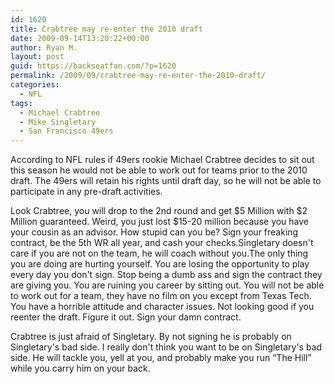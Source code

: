 ```yaml
---
id: 1620
title: Crabtree may re-enter the 2010 draft
date: 2009-09-14T13:20:22+00:00
author: Ryan M.
layout: post
guid: https://backseatfan.com/?p=1620
permalink: /2009/09/crabtree-may-re-enter-the-2010-draft/
categories:
  - NFL
tags:
  - Michael Crabtree
  - Mike Singletary
  - San Francisco 49ers
---
```


<div class="entry">
  <p>
    According to NFL rules if 49ers rookie Michael Crabtree decides to sit out this season he would not be able to work out for teams prior to the 2010 draft. The 49ers will retain his rights until draft day, so he will not be able to participate in any pre-draft activities.
  </p>

  <p>
    Look Crabtree, you will drop to the 2nd round and get $5 Million with $2 Million guaranteed. Weird, you just lost $15-20 million because you have your cousin as an advisor. How stupid can you be? Sign your freaking contract, be the 5th WR all year, and cash your checks.Singletary doesn't care if you are not on the team, he will coach without you.The only thing you are doing are hurting yourself. You are losing the opportunity to play every day you don't sign. Stop being a dumb ass and sign the contract they are giving you. You are ruining you career by sitting out. You will not be able to work out for a team, they have no film on you except from Texas Tech. You have a horrible attitude and character issues. Not looking good if you reenter the draft. Figure it out. Sign your damn contract.
  </p>

  <p>
    Crabtree is just afraid of Singletary. By not signing he is probably on Singletary's bad side. I really don't think you want to be on Singletary's bad side. He will tackle you, yell at you, and probably make you run &#8220;The Hill&#8221; while you carry him on your back.
  </p>
</div>

